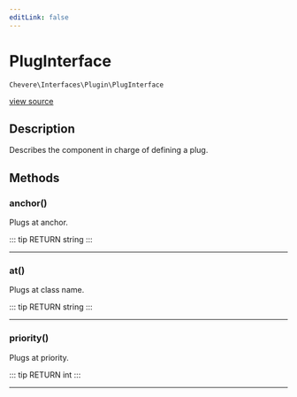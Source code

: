 ```yaml
---
editLink: false
---
```


# PlugInterface

`Chevere\Interfaces\Plugin\PlugInterface`

[view source](https://github.com/chevere/chevere/blob/master/interfaces/Plugin/PlugInterface.php)

## Description

Describes the component in charge of defining a plug.

## Methods

### anchor()

Plugs at anchor.

::: tip RETURN
string
:::

---

### at()

Plugs at class name.

::: tip RETURN
string
:::

---

### priority()

Plugs at priority.

::: tip RETURN
int
:::

---
